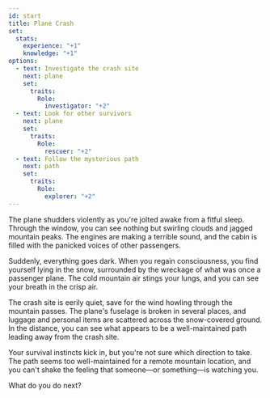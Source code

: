 ```yaml
---
id: start
title: Plane Crash
set:
  stats:
    experience: "+1"
    knowledge: "+1"
options:
  - text: Investigate the crash site
    next: plane
    set:
      traits:
        Role:
          investigator: "+2"
  - text: Look for other survivors
    next: plane
    set:
      traits:
        Role:
          rescuer: "+2"
  - text: Follow the mysterious path
    next: path
    set:
      traits:
        Role:
          explorer: "+2"
---
```


The plane shudders violently as you're jolted awake from a fitful sleep. Through the window, you can see nothing but swirling clouds and jagged mountain peaks. The engines are making a terrible sound, and the cabin is filled with the panicked voices of other passengers.

Suddenly, everything goes dark. When you regain consciousness, you find yourself lying in the snow, surrounded by the wreckage of what was once a passenger plane. The cold mountain air stings your lungs, and you can see your breath in the crisp air.

The crash site is eerily quiet, save for the wind howling through the mountain passes. The plane's fuselage is broken in several places, and luggage and personal items are scattered across the snow-covered ground. In the distance, you can see what appears to be a well-maintained path leading away from the crash site.

Your survival instincts kick in, but you're not sure which direction to take. The path seems too well-maintained for a remote mountain location, and you can't shake the feeling that someone—or something—is watching you.

What do you do next? 